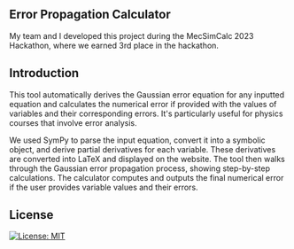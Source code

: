 ## Error Propagation Calculator

My team and I developed this project during the MecSimCalc 2023 Hackathon, where we earned 3rd place in the hackathon.

## Introduction

This tool automatically derives the Gaussian error equation for any inputted equation and calculates the numerical error if provided with the values of variables and their corresponding errors. It's particularly useful for physics courses that involve error analysis.

We used SymPy to parse the input equation, convert it into a symbolic object, and derive partial derivatives for each variable. These derivatives are converted into LaTeX and displayed on the website. The tool then walks through the Gaussian error propagation process, showing step-by-step calculations. The calculator computes and outputs the final numerical error if the user provides variable values and their errors.

## License
[![License: MIT](https://img.shields.io/badge/License-MIT-yellow.svg)](https://opensource.org/licenses/MIT)
